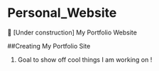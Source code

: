 # Personal_Website
🚧 [Under construction] My Portfolio Website


##Creating My Portfolio Site

1. Goal to show off cool things I am working on !
